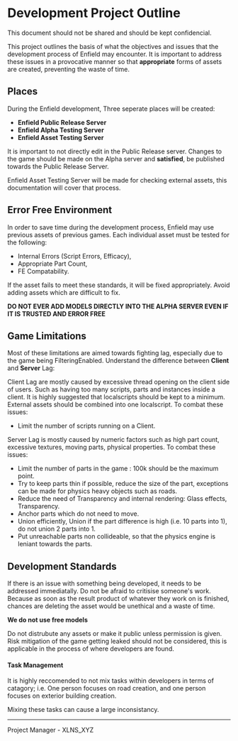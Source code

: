 # Development Project Outline
This document should not be shared and should be kept confidencial.

This project outlines the basis of what the objectives and issues that the development process of Enfield may encounter. It is important to address these issues in a provocative manner so that **appropriate** forms of assets are created, preventing the waste of time.

Places
---
During the Enfield development, Three seperate places will be created:

* **Enfield Public Release Server**
* **Enfield Alpha Testing Server**
* **Enfield Asset Testing Server**

It is important to not directly edit in the Public Release server. Changes to the game should be made on the Alpha server and **satisfied**, be published towards the Public Release Server.

Enfield Asset Testing Server will be made for checking external assets, this documentation will cover that process.

Error Free Environment
---
In order to save time during the development process, Enfield may use previous assets of previous games. Each individual asset must be tested for the following:

* Internal Errors (Script Errors, Efficacy),
* Appropriate Part Count,
* FE Compatability.

If the asset fails to meet these standards, it will be fixed appropriately. Avoid adding assets which are difficult to fix. 

**DO NOT EVER ADD MODELS DIRECTLY INTO THE ALPHA SERVER EVEN IF IT IS TRUSTED AND ERROR FREE**

Game Limitations
---
Most of these limitations are aimed towards fighting lag, especially due to the game being FilteringEnabled. Understand the difference between **Client** and **Server** Lag:

Client Lag are mostly caused by excessive thread opening on the client side of users. Such as having too many scripts, parts and instances inside a client. It is highly suggested that localscripts should be kept to a minimum. External assets should be combined into one localscript. To combat these issues:

* Limit the number of scripts running on a Client.

Server Lag is mostly caused by numeric factors such as high part count, excessive textures, moving parts, physical properties. To combat these issues:

* Limit the number of parts in the game : 100k should be the maximum point.
* Try to keep parts thin if possible, reduce the size of the part, exceptions can be made for physics heavy objects such as roads.
* Reduce the need of Transparency and internal rendering: Glass effects, Transparency.
* Anchor parts which do not need to move.
* Union efficiently, Union if the part difference is high (i.e. 10 parts into 1), do not union 2 parts into 1.
* Put unreachable parts non collideable, so that the physics engine is leniant towards the parts.

Development Standards
---
If there is an issue with something being developed, it needs to be addressed immediatally. Do not be afraid to critisise someone's work. Because as soon as the result product of whatever they work on is finished, chances are deleting the asset would be unethical and a waste of time.

**We do not use free models**

Do not distrubute any assets or make it public unless permission is given. Risk mitigation of the game getting leaked should not be considered, this is applicable in the process of where developers are found.

#### Task Management

It is highly reccomended to not mix tasks within developers in terms of catagory; i.e. One person focuses on road creation, and one person focuses on exterior building creation.

Mixing these tasks can cause a large inconsistancy.

---

Project Manager - XLNS_XYZ
